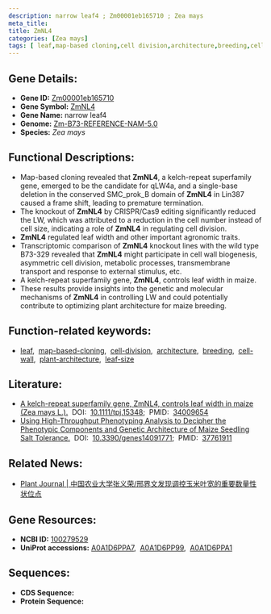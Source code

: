 ```yaml
---
description: narrow leaf4 ; Zm00001eb165710 ; Zea mays
meta_title:
title: ZmNL4
categories: [Zea mays]
tags: [ leaf,map-based cloning,cell division,architecture,breeding,cell wall,plant architecture,leaf size ]
---
```


## Gene Details:
- **Gene ID:**	[Zm00001eb165710](https://www.maizegdb.org/gene_center/gene/Zm00001eb165710)
- **Gene Symbol:** <u>ZmNL4</u>
- **Gene Name:** narrow leaf4
- **Genome:** [Zm-B73-REFERENCE-NAM-5.0](https://www.maizegdb.org/genome/assembly/Zm-B73-REFERENCE-NAM-5.0)
- **Species:** *Zea mays*

## Functional Descriptions:
   - Map-based cloning revealed that **ZmNL4**, a kelch-repeat superfamily gene, emerged to be the candidate for qLW4a, and a single-base deletion in the conserved SMC_prok_B domain of **ZmNL4** in Lin387 caused a frame shift, leading to premature termination.
   - The knockout of **ZmNL4** by CRISPR/Cas9 editing significantly reduced the LW, which was attributed to a reduction in the cell number instead of cell size, indicating a role of **ZmNL4** in regulating cell division.
   - **ZmNL4** regulated leaf width and other important agronomic traits.
   - Transcriptomic comparison of **ZmNL4** knockout lines with the wild type B73-329 revealed that **ZmNL4** might participate in cell wall biogenesis, asymmetric cell division, metabolic processes, transmembrane transport and response to external stimulus, etc.
   - A kelch-repeat superfamily gene, **ZmNL4**, controls leaf width in maize.
   - These results provide insights into the genetic and molecular mechanisms of **ZmNL4** in controlling LW and could potentially contribute to optimizing plant architecture for maize breeding.

## Function-related keywords:
- [leaf](/tags/leaf/),&nbsp;&nbsp;[map-based-cloning](/tags/map-based-cloning/),&nbsp;&nbsp;[cell-division](/tags/cell-division/),&nbsp;&nbsp;[architecture](/tags/architecture/),&nbsp;&nbsp;[breeding](/tags/breeding/),&nbsp;&nbsp;[cell-wall](/tags/cell-wall/),&nbsp;&nbsp;[plant-architecture](/tags/plant-architecture/),&nbsp;&nbsp;[leaf-size](/tags/leaf-size/)

## Literature:
   - [A kelch-repeat superfamily gene, ZmNL4, controls leaf width in maize (Zea mays L.).]( https://onlinelibrary.wiley.com/doi/10.1111/tpj.15348)&nbsp;&nbsp;DOI:&nbsp;&nbsp;[10.1111/tpj.15348](https://onlinelibrary.wiley.com/doi/10.1111/tpj.15348);&nbsp;&nbsp;PMID:&nbsp;&nbsp;[34009654](https://pubmed.ncbi.nlm.nih.gov/34009654/)
   - [Using High-Throughput Phenotyping Analysis to Decipher the Phenotypic Components and Genetic Architecture of Maize Seedling Salt Tolerance.]( https://www.mdpi.com/2073-4425/14/9/1771)&nbsp;&nbsp;DOI:&nbsp;&nbsp;[10.3390/genes14091771](https://www.mdpi.com/2073-4425/14/9/1771);&nbsp;&nbsp;PMID:&nbsp;&nbsp;[37761911](https://pubmed.ncbi.nlm.nih.gov/37761911/)

## Related News:
   - [Plant Journal | 中国农业大学张义荣/邢界文发现调控玉米叶宽的重要数量性状位点](https://mp.weixin.qq.com/s?__biz=Mzg3MDEwNDEyMg==&mid=2247510892&idx=6&sn=fe66fb648b97551d7385f7b3b6fded8f&chksm=ce900639f9e78f2fd0bd56b98e334957db6c58cc86ab3c708d2a21192e300d291447a17e1506&scene=27#wechat_redirect)

## Gene Resources:
- **NCBI ID:** [100279529](https://www.ncbi.nlm.nih.gov/gene/?term=100279529)
- **UniProt accessions:** [A0A1D6PPA7](https://www.uniprot.org/uniprotkb/A0A1D6PPA7/entry),&nbsp;&nbsp;[A0A1D6PP99](https://www.uniprot.org/uniprotkb/A0A1D6PP99/entry),&nbsp;&nbsp;[A0A1D6PPA1](https://www.uniprot.org/uniprotkb/A0A1D6PPA1/entry)



## Sequences:
- **CDS Sequence:**
- **Protein Sequence:**
